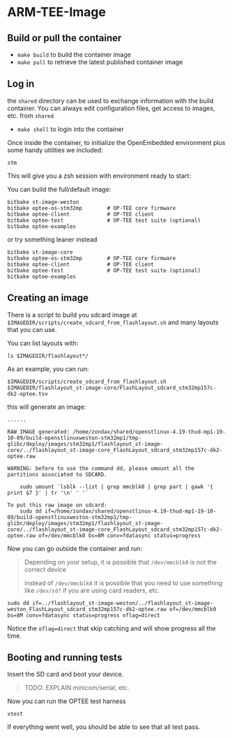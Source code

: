 # ARM-TEE-Image

## Build or pull the container

- `make build` to build the container image
- `make pull` to retrieve the latest published container image

## Log in

the `shared` directory can be used to exchange information with the build container. You can always edit configuration files, get access to images, etc. from `shared`

- `make shell` to login into the container

Once inside the container, to initialize the OpenEmbedded environment plus some handy utilities we included:
```
stm
```

This will give you a zsh session with environment ready to start:

You can build the full/default image:
```
bitbake st-image-weston
bitbake optee-os-stm32mp        # OP-TEE core firmware
bitbake optee-client            # OP-TEE client
bitbake optee-test              # OP-TEE test suite (optional)
bitbake optee-examples
```

or try something leaner instead
```
bitbake st-image-core
bitbake optee-os-stm32mp        # OP-TEE core firmware
bitbake optee-client            # OP-TEE client
bitbake optee-test              # OP-TEE test suite (optional)
bitbake optee-examples
```

## Creating an image

There is a script to build you sdcard image at `$IMAGEDIR/scripts/create_sdcard_from_flashlayout.sh` and many layouts that you can use.

You can list layouts with:
```
ls $IMAGEDIR/flashlayout*/
```

As an example, you can run:
```
$IMAGEDIR/scripts/create_sdcard_from_flashlayout.sh $IMAGEDIR/flashlayout_st-image-core/FlashLayout_sdcard_stm32mp157c-dk2-optee.tsv
```

this will generate an image:
```
......

RAW IMAGE generated: /home/zondax/shared/openstlinux-4.19-thud-mp1-19-10-09/build-openstlinuxweston-stm32mp1/tmp-glibc/deploy/images/stm32mp1/flashlayout_st-image-core/../flashlayout_st-image-core_FlashLayout_sdcard_stm32mp157c-dk2-optee.raw

WARNING: before to use the command dd, please umount all the partitions associated to SDCARD.

    sudo umount `lsblk --list | grep mmcblk0 | grep part | gawk '{ print $7 }' | tr '\n' ' '`

To put this raw image on sdcard:
    sudo dd if=/home/zondax/shared/openstlinux-4.19-thud-mp1-19-10-09/build-openstlinuxweston-stm32mp1/tmp-glibc/deploy/images/stm32mp1/flashlayout_st-image-core/../flashlayout_st-image-core_FlashLayout_sdcard_stm32mp157c-dk2-optee.raw of=/dev/mmcblk0 bs=8M conv=fdatasync status=progress
```

Now you can go outside the container and run:

> Depending on your setup, it is possible that `/dev/mmcblk0` is not the correct device
> 
> instead of `/dev/mmcblk0` it is possible that you need to use something like `/dev/sd?` if you are using card readers, etc.

```
sudo dd if=../flashlayout_st-image-weston/../flashlayout_st-image-weston_FlashLayout_sdcard_stm32mp157c-dk2-optee.raw of=/dev/mmcblk0 bs=8M conv=fdatasync status=progress oflag=direct
```
Notice the `oflag=direct` that skip catching and will show progress all the time.

## Booting and running tests

Insert the SD card and boot your device.

> TODO: EXPLAIN minicom/serial, etc.

Now you can run the OPTEE test harness

```
xtest
```

If everything went well, you should be able to see that all test pass.